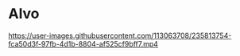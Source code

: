 # Alvo
https://user-images.githubusercontent.com/113063708/235813754-fca50d3f-97fb-4d1b-8804-af525cf9bff7.mp4

